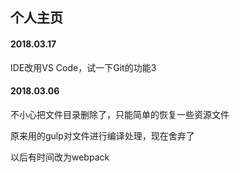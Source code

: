## 个人主页

#### 2018.03.17
IDE改用VS Code，试一下Git的功能3

#### 2018.03.06
不小心把文件目录删除了，只能简单的恢复一些资源文件

原来用的gulp对文件进行编译处理，现在舍弃了

以后有时间改为webpack
